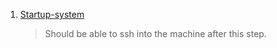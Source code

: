 1. [Startup-system](./Startup-system.md)

    > Should be able to ssh into the machine after this step.

